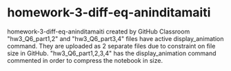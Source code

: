 # homework-3-diff-eq-aninditamaiti
homework-3-diff-eq-aninditamaiti created by GitHub Classroom
"hw3_Q6_part1,2" and "hw3_Q6_part3,4" files have active display_animation command. 
They are uploaded as 2 separate files due to constraint on file size in GitHub.
"hw3_Q6_part1,2,3,4" has the display_animation command commented in order to compress the notebook in size.

